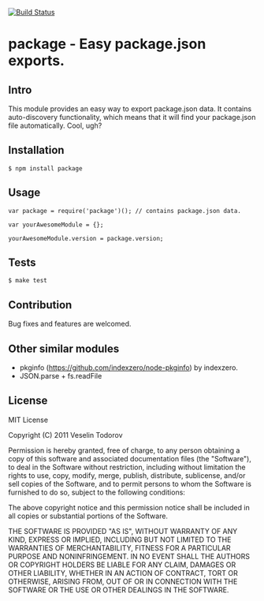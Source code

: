 [![Build Status](https://secure.travis-ci.org/vesln/package.png)](http://travis-ci.org/vesln/package)

# package - Easy package.json exports.

## Intro

This module provides an easy way to export package.json data.
It contains auto-discovery functionality, which means that it will
find your package.json file automatically. Cool, ugh?

## Installation

	$ npm install package

## Usage

	var package = require('package')(); // contains package.json data.
	
	var yourAwesomeModule = {};
	
	yourAwesomeModule.version = package.version;

## Tests

	$ make test

## Contribution

Bug fixes and features are welcomed.

## Other similar modules

- pkginfo (https://github.com/indexzero/node-pkginfo) by indexzero.
- JSON.parse + fs.readFile

## License

MIT License

Copyright (C) 2011 Veselin Todorov

Permission is hereby granted, free of charge, to any person obtaining a copy of
this software and associated documentation files (the "Software"), to deal in
the Software without restriction, including without limitation the rights to
use, copy, modify, merge, publish, distribute, sublicense, and/or sell copies
of the Software, and to permit persons to whom the Software is furnished to do
so, subject to the following conditions:

The above copyright notice and this permission notice shall be included in all
copies or substantial portions of the Software.

THE SOFTWARE IS PROVIDED "AS IS", WITHOUT WARRANTY OF ANY KIND, EXPRESS OR
IMPLIED, INCLUDING BUT NOT LIMITED TO THE WARRANTIES OF MERCHANTABILITY,
FITNESS FOR A PARTICULAR PURPOSE AND NONINFRINGEMENT. IN NO EVENT SHALL THE
AUTHORS OR COPYRIGHT HOLDERS BE LIABLE FOR ANY CLAIM, DAMAGES OR OTHER
LIABILITY, WHETHER IN AN ACTION OF CONTRACT, TORT OR OTHERWISE, ARISING FROM,
OUT OF OR IN CONNECTION WITH THE SOFTWARE OR THE USE OR OTHER DEALINGS IN THE
SOFTWARE.